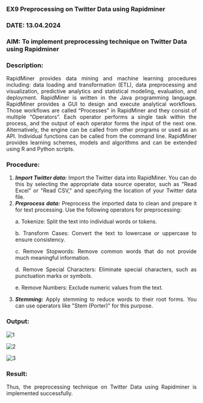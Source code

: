 ### EX9 Preprocessing on Twitter Data using Rapidminer
### DATE: 13.04.2024
### AIM: To implement preprocessing technique on Twitter Data using Rapidminer
### Description: 
<div align = "justify">
RapidMiner provides data mining and machine learning procedures including: data loading and transformation (ETL), data preprocessing and visualization, 
predictive analytics and statistical modeling, evaluation, and deployment. RapidMiner is written in the Java programming language. 
RapidMiner provides a GUI to design and execute analytical workflows. Those workflows are called “Processes” in RapidMiner and they consist of multiple “Operators”. 
Each operator performs a single task within the process, and the output of each operator forms the input of the next one. Alternatively, the engine can be called from 
other programs or used as an API. Individual functions can be called from the command line. 
RapidMiner provides learning schemes, models and algorithms and can be extended using R and Python scripts.

### Procedure:
1) ***Import Twitter data:*** Import the Twitter data into RapidMiner. You can do this by selecting the appropriate
data source operator, such as "Read Excel" or "Read CSV," and specifying the location of your Twitter data
file.
2) ***Preprocess data:*** Preprocess the imported data to clean and prepare it for text processing. Use the following
operators for preprocessing:
    <p>a. Tokenize: Split the text into individual words or tokens.
    <p>b. Transform Cases: Convert the text to lowercase or uppercase to ensure consistency.
    <p>c. Remove Stopwords: Remove common words that do not provide much meaningful information.
    <p>d. Remove Special Characters: Eliminate special characters, such as punctuation marks or symbols.
    <p>e. Remove Numbers: Exclude numeric values from the text.
3) ***Stemming:*** Apply stemming to reduce words to their root forms. You can use operators like "Stem (Porter)"
for this purpose.


### Output:
![1](https://github.com/KeerthikaNagarajan/WDM_EXP9/assets/93427089/9f7434e1-c0d9-47c4-af05-856fe4c47828)


![2](https://github.com/KeerthikaNagarajan/WDM_EXP9/assets/93427089/45c551e7-66ad-4d0b-a2ad-330ce6e7af6f)


![3](https://github.com/KeerthikaNagarajan/WDM_EXP9/assets/93427089/c38fb56d-d6c1-42ba-bce5-d87e3e152334)

### Result:
Thus, the preprocessing technique on Twitter Data using Rapidminer is implemented successfully.

